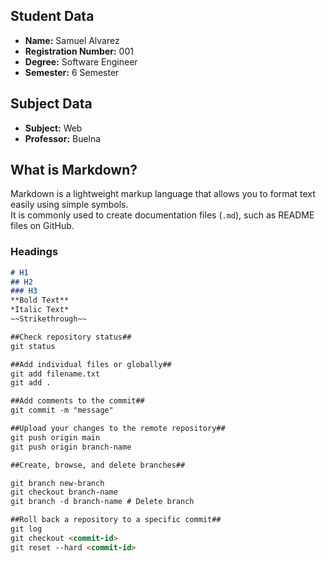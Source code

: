 ## Student Data
- **Name:** Samuel Alvarez
- **Registration Number:** 001
- **Degree:** Software Engineer
- **Semester:** 6 Semester

## Subject Data
- **Subject:** Web
- **Professor:** Buelna

## What is Markdown?
Markdown is a lightweight markup language that allows you to format text easily using simple symbols.  
It is commonly used to create documentation files (`.md`), such as README files on GitHub. 


### Headings
```markdown
# H1  
## H2  
### H3
**Bold Text**  
*Italic Text*  
~~Strikethrough~~

##Check repository status##
git status

##Add individual files or globally##
git add filename.txt      
git add . 

##Add comments to the commit##                
git commit -m "message"

##Upload your changes to the remote repository##
git push origin main        
git push origin branch-name

##Create, browse, and delete branches##

git branch new-branch    
git checkout branch-name  
git branch -d branch-name # Delete branch  

##Roll back a repository to a specific commit##
git log                   
git checkout <commit-id>  
git reset --hard <commit-id>  






